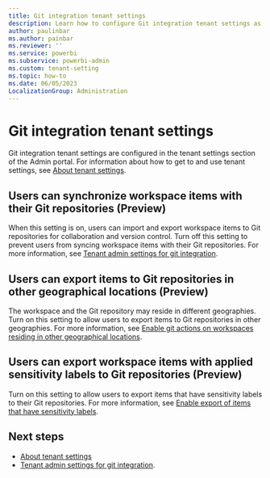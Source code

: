 ```yaml
---
title: Git integration tenant settings
description: Learn how to configure Git integration tenant settings as the Power BI administrator. 
author: paulinbar
ms.author: painbar
ms.reviewer: ''
ms.service: powerbi
ms.subservice: powerbi-admin
ms.custom: tenant-setting
ms.topic: how-to
ms.date: 06/05/2023
LocalizationGroup: Administration
---
```


# Git integration tenant settings

Git integration tenant settings are configured in the tenant settings section of the Admin portal. For information about how to get to and use tenant settings, see [About tenant settings](service-admin-portal-about-tenant-settings.md).

## Users can synchronize workspace items with their Git repositories (Preview)

When this setting is on, users can import and export workspace items to Git repositories for collaboration and version control. Turn off this setting to prevent users from syncing workspace items with their Git repositories. For more information, see [Tenant admin settings for git integration](/fabric/admin/git-integration-admin-settings).

## Users can export items to Git repositories in other geographical locations (Preview)

The workspace and the Git repository may reside in different geographies. Turn on this setting to allow users to export items to Git repositories in other geographies. For more information, see [Enable git actions on workspaces residing in other geographical locations](/fabric/admin/git-integration-admin-settings#enable-git-actions-on-workspaces-residing-in-other-geographical-locations).

## Users can export workspace items with applied sensitivity labels to Git repositories (Preview)

Turn on this setting to allow users to export items that have sensitivity labels to their Git repositories. For more information, see [Enable export of items that have sensitivity labels](/fabric/admin/git-integration-admin-settings#enable-export-of-items-that-have-sensitivity-labels).

## Next steps

* [About tenant settings](service-admin-portal-about-tenant-settings.md)
* [Tenant admin settings for git integration](./git-integration-admin-settings.md).